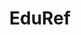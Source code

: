 ---
title: EduRef
subheading: 'Education for Refugees'
menu: Home
header_image: eduref-xl.jpg
content:
    items: '@self.modular'
    order:
        by: default
        dir: asc
        custom:
            - _courses
            - _blog
---
